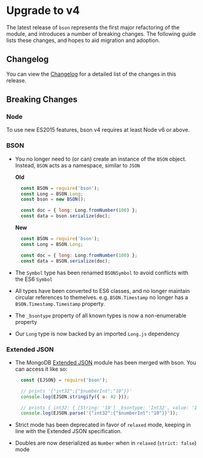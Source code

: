 # Upgrade to v4

The latest release of `bson` represents the first major refactoring of the module, and introduces a
number of breaking changes. The following guide lists these changes, and hopes to aid migration and
adoption.

## Changelog

You can view the [Changelog](https://github.com/mongodb/js-bson/blob/master/HISTORY.md) for a
detailed list of the changes in this release.

## Breaking Changes

### Node

To use new ES2015 features, bson v4 requires at least Node v6 or above.

### BSON

* You no longer need to (or can) create an instance of the `BSON` object. Instead, `BSON` acts as a
namespace, similar to `JSON`

  **Old**
  ```js
    const BSON = require('bson');
    const Long = BSON.Long;
    const bson = new BSON();

    const doc = { long: Long.fromNumber(100) };
    const data = bson.serialize(doc);
  ```

  **New**
  ```js
    const BSON = require('bson');
    const Long = BSON.Long;

    const doc = { long: Long.fromNumber(100) };
    const data = BSON.serialize(doc);
  ```

* The `Symbol` type has been renamed `BSONSymbol` to avoid conflicts with the ES6 `Symbol`

* All types have been converted to ES6 classes, and no longer maintain circular references to
themelves. e.g. `BSON.Timestamp` no longer has a `BSON.Timestamp.Timestamp` property.

* The `_bsontype` property of all known types is now a non-enumerable property

* Our `Long` type is now backed by an imported `Long.js` dependency

### Extended JSON

* The MongoDB [Extended JSON](https://github.com/mongodb-js/mongodb-extjson) module has been merged with bson. You can access it like so:

  ```js
    const {EJSON} = require('bson');

    // prints '{"int32":{"$numberInt":"10"}}'
    console.log(EJSON.stringify({ a: 42 }));

    // prints { int32: { [String: '10'] _bsontype: 'Int32', value: '10' } }
    console.log(EJSON.parse('{"int32":{"$numberInt":"10"}}'));
  ```

* Strict mode has been deprecated in favor of `relaxed` mode, keeping in line with the Extended JSON specification.

* Doubles are now deserialized as `Number` when in `relaxed` (`strict: false`) mode
